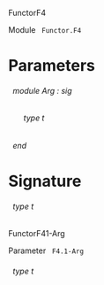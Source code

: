 FunctorF4

 Module `` Functor.F4`` 

# Parameters


<a id="argument-1-Arg"></a>
###### &nbsp; module Arg : sig

<a id="type-t"></a>
###### &nbsp; &nbsp; &nbsp; &nbsp;type t


###### &nbsp; end




# Signature


<a id="type-t"></a>
###### &nbsp; type t


FunctorF41-Arg

 Parameter `` F4.1-Arg`` 
<a id="type-t"></a>
###### &nbsp; type t

